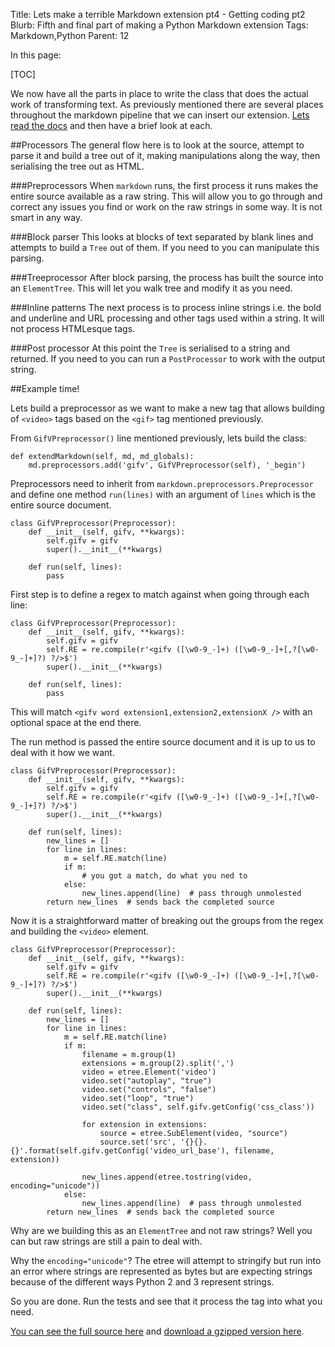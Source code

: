 Title: Lets make a terrible Markdown extension pt4 - Getting coding pt2
Blurb: Fifth and final part of making a Python Markdown extension
Tags: Markdown,Python
Parent: 12

In this page:

[TOC]

We now have all the parts in place to write the class that does the actual work of transforming text. As previously mentioned there are several places throughout the markdown pipeline that we can insert our extension. [Lets read the docs](https://pythonhosted.org/Markdown/extensions/api.html) and then have a brief look at each.

##Processors
The general flow here is to look at the source, attempt to parse it and build a tree out of it, making manipulations along the way, then serialising the tree out as HTML.

###Preprocessors
When `markdown` runs, the first process it runs makes the entire source available as a raw string. This will allow you to go through and correct any issues you find or work on the raw strings in some way. It is not smart in any way.

###Block parser
This looks at blocks of text separated by blank lines and attempts to build a `Tree` out of them. If you need to you can manipulate this parsing.

###Treeprocessor
After block parsing, the process has built the source into an `ElementTree`. This will let you walk tree and modify it as you need.

###Inline patterns
The next process is to process inline strings i.e. the bold and underline and URL processing and other tags used within a string. It will not process HTMLesque tags.

###Post processor
At this point the `Tree` is serialised to a string and returned. If you need to you can run a `PostProcessor` to work with the output string.

##Example time!

Lets build a preprocessor as we want to make a new tag that allows building of `<video>` tags based on the `<gif>` tag mentioned previously.

From `GifVPreprocessor()` line mentioned previously, lets build the class:

~~~{.python hl_lines="2"}
def extendMarkdown(self, md, md_globals):
    md.preprocessors.add('gifv', GifVPreprocessor(self), '_begin')
~~~

Preprocessors need to inherit from `markdown.preprocessors.Preprocessor` and define one method `run(lines)` with an argument of `lines` which is the entire source document.

~~~{.python hl_lines="6"}
class GifVPreprocessor(Preprocessor):
    def __init__(self, gifv, **kwargs):
        self.gifv = gifv
        super().__init__(**kwargs)

    def run(self, lines):
        pass
~~~

First step is to define a regex to match against when going through each line:

~~~{.python hl_lines="4"}
class GifVPreprocessor(Preprocessor):
    def __init__(self, gifv, **kwargs):
        self.gifv = gifv
        self.RE = re.compile(r'<gifv ([\w0-9_-]+) ([\w0-9_-]+[,?[\w0-9_-]+]?) ?/>$')
        super().__init__(**kwargs)

    def run(self, lines):
        pass
~~~

This will match `<gifv word extension1,extension2,extensionX />` with an optional space at the end there.

The run method is passed the entire source document and it is up to us to deal with it how we want.

~~~{.python hl_lines="9 11"}
class GifVPreprocessor(Preprocessor):
    def __init__(self, gifv, **kwargs):
        self.gifv = gifv
        self.RE = re.compile(r'<gifv ([\w0-9_-]+) ([\w0-9_-]+[,?[\w0-9_-]+]?) ?/>$')
        super().__init__(**kwargs)

    def run(self, lines):
        new_lines = []
        for line in lines:
            m = self.RE.match(line)
            if m:
                # you got a match, do what you ned to
            else:
                new_lines.append(line)  # pass through unmolested
        return new_lines  # sends back the completed source
~~~

Now it is a straightforward matter of breaking out the groups from the regex and building the `<video>` element.
 
~~~{.python}
class GifVPreprocessor(Preprocessor):
    def __init__(self, gifv, **kwargs):
        self.gifv = gifv
        self.RE = re.compile(r'<gifv ([\w0-9_-]+) ([\w0-9_-]+[,?[\w0-9_-]+]?) ?/>$')
        super().__init__(**kwargs)

    def run(self, lines):
        new_lines = []
        for line in lines:
            m = self.RE.match(line)
            if m:
                filename = m.group(1)
                extensions = m.group(2).split(',')
                video = etree.Element('video')
                video.set("autoplay", "true")
                video.set("controls", "false")
                video.set("loop", "true")
                video.set("class", self.gifv.getConfig('css_class'))

                for extension in extensions:
                    source = etree.SubElement(video, "source")
                    source.set('src', '{}{}.{}'.format(self.gifv.getConfig('video_url_base'), filename, extension))

                new_lines.append(etree.tostring(video, encoding="unicode"))
            else:
                new_lines.append(line)  # pass through unmolested
        return new_lines  # sends back the completed source
~~~

Why are we building this as an `ElementTree` and not raw strings? Well you can but raw strings are still a pain to deal with.

Why the `encoding="unicode"`? The etree will attempt to stringify but run into an error where strings are represented as bytes but are expecting strings because of the different ways Python 2 and 3 represent strings.

So you are done. Run the tests and see that it process the tag into what you need.
 
[You can see the full source here](https://assets.themetacity.com/code/theMetaCityMarkdown) and [download a gzipped version here](https://assets.themetacity.com/code/theMetaCityMarkdown.tar.gz).